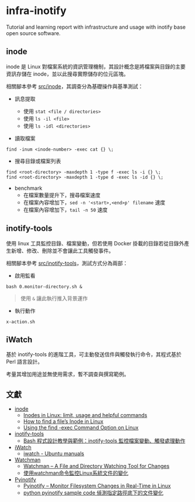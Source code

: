 # infra-inotify
Tutorial and learning report with infrastructure and usage with inotify base open source software.

## inode

inode 是 Linux 對檔案系統的資訊管理機制，其設計概念是將檔案與目錄的主要資訊存儲在 inode，並以此搜尋實際儲存的位元區塊。

相關腳本參考 [src/inode](./src/inode)，其調查分為基礎操作與基準測試：

+ 訊息提取
    - 使用 ```stat <file / directories>```
    - 使用 ```ls -il <file>```
    - 使用 ```ls -idl <directories>```

+ 讀取檔案
```
find -inum <inode-number> -exec cat {} \;
```

+ 搜尋目錄或檔案列表
```
find <root-directory> -maxdepth 1 -type f -exec ls -i {} \;
find <root-directory> -maxdepth 1 -type d -exec ls -id {} \;
```

+ benchmark
    - 在檔案數量提升下，搜尋檔案速度
    - 在檔案內容增加下，```sed -n '<start>,<end>p' filename``` 速度
    - 在檔案內容增加下，```tail -n 50``` 速度

## inotify-tools

使用 linux 工具監控目錄、檔案變動，但若使用 Docker 掛載的目錄若從目錄外產生新增、修改、刪除並不會讓此工具觸發事件。

相關腳本參考 [src/inotify-tools](./src/inotify-tools)，測試方式分為兩部：

+ 啟用監看
```
bash 0.monitor-directory.sh &
```
> 使用 ```&``` 讓此執行推入背景運作

+ 執行動作
```
x-action.sh
```

## iWatch

基於 inotify-tools 的進階工具，可主動發送信件與觸發執行命令，其程式基於 Perl 語言設計。

考量其增加用途並無使用需求，暫不調查與撰寫範例。

## 文獻

+ [inode](https://zh.wikipedia.org/zh-tw/Inode)
    - [Inodes in Linux: limit, usage and helpful commands](https://www.stackscale.com/blog/inodes-linux/)
    - [How to find a file’s Inode in Linux](https://www.serverlab.ca/tutorials/linux/administration-linux/how-to-find-a-files-inode-in-linux/)
    - [Using the find -exec Command Option on Linux](https://www.tutorialspoint.com/using-the-find-exec-command-option-on-linux)
+ [inotify-tools](https://github.com/inotify-tools/inotify-tools)
    - [Bash 程式設計教學與範例：inotify-tools 監控檔案變動、觸發處理動作](https://officeguide.cc/bash-tutorial-inotify-tools-file-system-monitoring/)
+ [iWatch](https://iwatch.sourceforge.net/index.html)
    - [iwatch - Ubuntu manuals ](https://manpages.ubuntu.com/manpages/xenial/man1/iwatch.1.html)
+ [Watchman](https://facebook.github.io/watchman/docs/install.html#installing-from-source)
    - [Watchman – A File and Directory Watching Tool for Changes](https://www.tecmint.com/watchman-monitor-file-changes-in-linux/)
    - [使用watchman命令監控Linux系統文件的變化](https://kknews.cc/zh-tw/code/e5z93j4.html)
+ [Pyinotify](https://pypi.org/project/pyinotify/)
    - [Pyinotify – Monitor Filesystem Changes in Real-Time in Linux](https://www.tecmint.com/pyinotify-monitor-filesystem-directory-changes-in-linux/)
    - [python pyinotify sample code 偵測指定路徑底下的文件變化](https://www.wongwonggoods.com/all-posts/python/python_system/python-pyinotify/)
